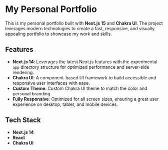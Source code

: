 # My Personal Portfolio

This is my personal portfolio built with **Next.js 15** and **Chakra UI**. The project leverages modern technologies to create a fast, responsive, and visually appealing portfolio to showcase my work and skills.

## Features

- **Next.js 14**: Leverages the latest Next.js features with the experimental `app` directory structure for optimized performance and server-side rendering.
- **Chakra UI**: A component-based UI framework to build accessible and responsive user interfaces with ease.
- **Custom Theme**: Custom Chakra UI theme to match the color and personal branding.
- **Fully Responsive**: Optimized for all screen sizes, ensuring a great user experience on desktop, tablet, and mobile devices.

## Tech Stack

- **Next.js 14**
- **React**
- **Chakra UI** 
